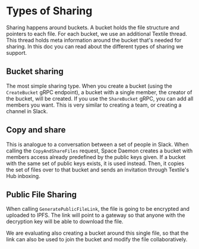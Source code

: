 # Types of Sharing

Sharing happens around buckets. A bucket holds the file structure and pointers to each file. For each bucket, we use an additional Textile thread. This thread holds meta information around the bucket that's needed for sharing. In this doc you can read about the different types of sharing we support.

## Bucket sharing

The most simple sharing type. When you create a bucket (using the `CreateBucket` gRPC endpoint), a bucket with a single member, the creator of the bucket, will be created. If you use the `ShareBucket` gRPC, you can add all members you want. This is very similar to creating a team, or creating a channel in Slack.

## Copy and share

This is analogue to a conversation between a set of people in Slack. When calling the `CopyAndShareFiles` request, Space Daemon creates a bucket with members access already predefined by the public keys given. If a bucket with the same set of public keys exists, it is used instead. Then, it copies the set of files over to that bucket and sends an invitation through Textile's Hub inboxing.

## Public File Sharing

When calling `GeneratePublicFileLink`, the file is going to be encrypted and uploaded to IPFS. The link will point to a gateway so that anyone with the decryption key will be able to download the file.

We are evaluating also creating a bucket around this single file, so that the link can also be used to join the bucket and modify the file collaboratively.
